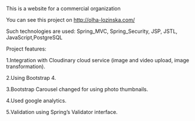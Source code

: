 This is a website for a commercial organization

You can see this project on http://olha-lozinska.com/

Such technologies are used:
Spring_MVC,
Spring_Security,
JSP,
JSTL,
JavaScript,PostgreSQL

Project features:

1.Integration with Cloudinary cloud service (image and video upload, image transformation).

2.Using Bootstrap 4.

3.Bootstrap Carousel changed for using photo thumbnails.

4.Used google analytics.

5.Validation using Spring’s Validator interface.
